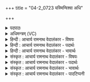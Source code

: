 +++
title = "04-2_0723 यस्मिन्विश्वा अधि"

+++
<details><summary>पदपाठः</summary>

य꣡स्मि꣢꣯न्। वि꣡श्वा꣢꣯। अ꣡धि꣢꣯। श्रि꣡यः꣢꣯। र꣡ण꣢꣯न्ति। स꣣प्त꣢। स꣣ꣳस꣡दः꣢। स꣣म्। स꣡दः꣢꣯। इ꣡न्द्र꣢꣯म्। सु꣡ते꣢। ह꣣वामहे। ७२३।
</details>

<details><summary>अधिमन्त्रम् (VC)</summary>

- इन्द्रः
- श्रुतकक्षः सुकक्षो वा आङ्गिरसः
- गायत्री
- षड्जः
</details>

<details><summary>हिन्दी : आचार्य रामनाथ वेदालंकार - विषयः</summary>

अगले मन्त्र में गुरु से उपदेश किये हुए शिष्य परमात्मा का आह्वान कर रहे हैं।
</details>

<details><summary>हिन्दी : आचार्य रामनाथ वेदालंकार - पदार्थः</summary>

पदार्थान्वयभाषाः -  (यस्मिन् अधि) जिसके अधिष्ठातृत्व में (विश्वाः श्रियः) सब शोभाएँ विद्यमान हैं, और जिसकी (सप्त संसदः) सात ऋत्विज्, सात दिशाएँ, सात प्रकार की सूर्यकिरणें, सात छन्द, सात मन-बुद्धि-सहित ज्ञानेन्द्रियाँ और सात आकाशस्थ ऋषि (रणन्ति) स्तुति कर रहे हैं, उस (इन्द्रम्) जगदीश्वर को (सुते) उपासना-यज्ञ में या जीवन-यज्ञ में, हम (हवामहे) पुकारते हैं ॥ सात ऋत्विज् ऋग्वेद २।१।२ में इस प्रकार परिगणित किये गये हैं—होता, पोता, नेष्टा, अग्नीत्, प्रशास्ता, अध्वर्यु और ब्रह्मा। सोमयाग के सात ऋत्विज् हैं—तीन उद्गाता, एक होता, एक मैत्रावरुण, एक ब्राह्मणाच्छंसी और एक अच्छावाक ॥ सात दिशाएँ हैं—पूर्व, पश्चिम, दक्षिण, उत्तर, ध्रुवा, ऊर्ध्वा और केन्द्र। आकाश में स्थित सप्तर्षियों के नाम ये हैं—मरीचि, वसिष्ठ, अङ्गिरस्, अत्रि, पुलस्त्य, पुलह और क्रतु ॥ ऋग्वेद ९।११४।३ में सात-सात वस्तुएँ गिनाते हुए कहा गया है कि सात दिशाएँ हैं, सात होता ऋत्विज् हैं, सात आदित्य-किरणें हैं ॥ यजुर्वेद २६।१ में सप्त संसद् बतायी गयी हैं—अग्नि, वायु, अन्तरिक्ष, आदित्य, द्यौ, आपः और वरुण। आठवीं भूतसाधनी पृथिवी कही गयी है ॥२॥
</details>

<details><summary>हिन्दी : आचार्य रामनाथ वेदालंकार - भावार्थः</summary>

भावार्थभाषाः -  ब्रह्माण्ड में स्थित सभी दिशा,विदिशा आदि पदार्थ,शरीर में स्थित मन,बुद्धि आदि और यज्ञ में स्थित सब ऋत्विज् जगदीश्वर की ही महिमा का गान करते प्रतीत होते हैं ॥२॥
</details>

<details><summary>संस्कृत : आचार्य रामनाथ वेदालंकार - विषयः</summary>

अथ गुरुणानुशिष्टाः शिष्याः परमात्मानमाह्वयन्ति।
</details>

<details><summary>संस्कृत : आचार्य रामनाथ वेदालंकार - पदार्थः</summary>

पदार्थान्वयभाषाः -  (यस्मिन् अधि) यम् अधिष्ठाय (विश्वाः श्रियः) सर्वाः शोभाः विद्यन्ते, यं च (सप्त संसदः२) सप्तऋत्विजः, सप्तदिशः, सप्तविधाः सूर्यरश्मयः, सप्त छन्दांसि, सप्त मनोबुद्धिसहितानि ज्ञानेन्द्रियाणि, सप्त आकाशस्थाः ऋषयः (रणन्ति) स्तुवन्ति। [रण शब्दार्थः भ्वादिः।] तम् (इन्द्रम्) जगदीश्वरम् (सुते) उपासनायज्ञे जीवनयज्ञे वा वयम् (हवामहे) आह्वयामः ॥ सप्त ऋत्विजस्तावद् ऋग्वेदे २।१।२ इत्यत्र एवं परिगणिताः—होता, पोता, नेष्टा, अग्नीत्, प्रशास्ता, अध्वर्युः, ब्रह्मा इति ॥ यद्वा, त्रयः उद्गातारः, होता, मैत्रावरुणः, ब्राह्मणाच्छंसी, अच्छावाकश्च इत्येते सोमयागीयाः सप्त ऋत्विजः ॥ सप्त दिशस्तावत् प्राची, प्रतीची, दक्षिणा, उदीची, ध्रुवा, ऊर्ध्वा, केन्द्रगता च ॥ आकाशस्थाः सप्त ऋषयश्च मरीचिः, वसिष्ठः, अङ्गिराः, अत्रिः, पुलस्त्यः, पुलहः, क्रतुरिति ॥ ऋग्वेदे सप्तसंख्यकानि वस्तूनि एवमुदीरितानि—“स॒प्त दिशो॒ नाना॑सूर्याः स॒प्त होता॑र ऋ॒त्विजः॑। दे॒वा आदि॒त्या ये स॒प्त तेभिः॑ सोमा॒भि र॑क्ष न॒ इन्द्रा॑येन्दो॒ परि॑ स्रव।” ऋ० ९।११४।३ इति। यजुर्वेदे २६।१ इत्यत्र सप्त संसदः एवमुक्ताः—‘अग्निः, वायुः, अन्तरिक्षम्, आदित्यः, द्यौः, आपः, वरुणश्चेति। अष्टमी च भूतसाधनी’ इति ॥२॥
</details>

<details><summary>संस्कृत : आचार्य रामनाथ वेदालंकार - भावार्थः</summary>

भावार्थभाषाः -  ब्रह्माण्डस्थाः सर्वेऽपि दिग्विदिगादयः पदार्थाः,शरीरस्थाः सर्वेऽपि मनोबुद्ध्यादयः,यज्ञस्थाः सर्वेऽपि ऋत्विजश्च जगदीश्वरस्यैव महिमानं गायन्ति ॥२॥
</details>

<details><summary>संस्कृत : आचार्य रामनाथ वेदालंकार - पादटिप्पनी</summary>

टिप्पणी:   १. ऋ० ८।९२।२०, अथ० २०।११०।२। २. सप्त संसदः—सप्तर्त्विजः, त्रय उद्गातारः, होता, मैत्रावरुणः, ब्राह्मणाच्छंसी, अच्छावाकः—एते ऋत्विजः—इति वि०।
</details>